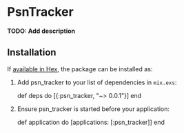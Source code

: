 # PsnTracker

**TODO: Add description**

## Installation

If [available in Hex](https://hex.pm/docs/publish), the package can be installed as:

  1. Add psn_tracker to your list of dependencies in `mix.exs`:

        def deps do
          [{:psn_tracker, "~> 0.0.1"}]
        end

  2. Ensure psn_tracker is started before your application:

        def application do
          [applications: [:psn_tracker]]
        end

